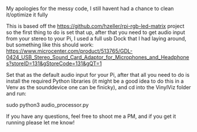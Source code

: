 My apologies for the messy code, I still havent had a chance to clean it/optimize it fully

This is based off the https://github.com/hzeller/rpi-rgb-led-matrix project so the first thing to do is set that up, after that you need to get audio input from your stereo to your Pi, I used a full usb Dock that I had laying around, but something like this should work: https://www.microcenter.com/product/513765/GDL-0424_USB_Stereo_Sound_Card_Adaptor_for_Microphones_and_Headphones?storeID=131&gStoreCode=131&gQT=1

Set that as the default audio input for your Pi, after that all you need to do is install the required Python libraries (it might be a good idea to do this in a Venv as the sounddevice one can be finicky), and cd into the VinylViz folder and run:

sudo python3 audio_processor.py


If you have any questions, feel free to shoot me a PM, and if you get it running please let me know!
